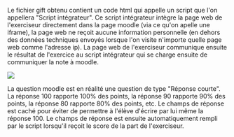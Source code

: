Le fichier gift obtenu contient un code html qui appelle un script que l'on appellera "Script intégrateur".
Ce script intégrateur intègre la page web de l'exerciseur directement dans la page moodle (via ce qu'on apelle une iframe), la page web ne reçoit aucune information personnelle (en dehors des données techniques envoyés lorsque l'on visite n'importe quelle page web comme l'adresse ip).
La page web de l'exerciseur communique ensuite le résultat de l'exercice au script intégrateur qui se charge ensuite de communiquer la note à moodle.

<!--
https://mermaid.live/edit#pako:eNp1U7uO2zAQ_JUFU7hxkF4IDASJOyuNWzdramgToEgeH8IdDvcvKXP5Df1YSEmxdblEhURxZ3dmZ8lnIV0H0YiIhwwr8U3zJXB_slQezsnZ3J8R5n_PIWmpPdtELXGk1rnO4H3wOActRRm0T-8B-wo4bPCIIHVEXgg-fHcJ5AYEardHaujAVHTFpEut8qFscd_oQOnJlxceU93WRTAZjfz5HOjTroSlswlWB-ryguIB8m2VitGwtfYbuS193O2oiviilJZXkFmJqWzyyuEC6m99zrxIZBBJW-UixRzILH1K0PhjyVoaPk4kbSH5yhMFarz3sTYXxlfvbERdr7n7yXVaV9jXCrMcs8nBTCl32o5tnLrWqgx3Gdja65p_2IyvZvw5gKAUZMrrEnPK_ubJenYU0Fejq_ooXZjaNDy7oWDHX6nslfGjggbNpS57Td7F1CJGvuBvN-5np_phL5MBA5vK1i3z_YdR03RvKty5DD__52SJregRetZdOf3PFXQS6YpijmjKsoPibNJJnOxLgdabcHyyUjQpZGxF9h2nP5dFNIpNxMtv-WUgdQ
-->
<!--
sequenceDiagram
    autonumber
    participant M as Moodle
    participant S as Mon script
    participant E as L'exerciseur
    #Note over M,S : La question est une question de type texte qui au lieu<br />de contenir du texte avec une question contient un script
    M ->> S : Affiche la question qui charge mon script<br />et les infos sur l'exercice à charger
    S ->> M : Cache le champs de réponse de la question moodle 
    S ->> E : Charge l'url de l'exercice dans une iframe
    Note over M,E : L'élève effectue l'exercice
    E ->> S : L'exerciseur remonte le score à la<br />fenêtre parente via l'api postMessage
    S ->> M : Mon script change la valeur du<br />champs de réponse avec le score obtenu
    #Note over M,S :
    -->
<img src="https://mermaid.ink/svg/pako:eNp1U8tu2zAQ_JUFe_DFRe9GYSBIfbN68dWXNTmyCVAkw4eQIMi_9NjkN_RjISXVVppWB4na18zOLp-FdApiIyIeMqzED83nwN3RUnk4J2dzd0KY_j2HpKX2bBM1xJEa55TBZ-dhclqKMmifPgfsasB-hUcEqSPyDPDlp0sg1yNQsz7QhvZMhVdMutQqH8oWN4MCpSdfXnhM1awLYTIa-fsp0LdtcUtnE6wOpPIcxT3kxyo1RsPW2h_oNvR1u6VK4q5ttbyAzIJMRZMXDmdQd-1zwkUig0jati5SzIHM3KcEDb_mrLnhwwjSFJB7HiFQ_Z2PtbkwvHpnI-p5id2NqtOywq5WmOiYVQ5mTLnBKrZx7Fq3ZbjzwJZa1_z9ang1w-8ehLaFTHlZYkrZXTVZzo4Cuip0ZR-lC2Obhic1WtjhLRVbGT9qUK-51GWvybuYGsTIZ_ytxm13qh72PArQs6loap7vP4Qap3tl4U5l-Pk_myXWokPoWKuy_c816CjSBUUcsSlHhZazSUdxtC8ltN6Ew5OVYpNCxlpkrzj9uSyT8eUd2ZEgKg" />

La question moodle est en réalité une question de type "Réponse courte". La réponse 100 rapporte 100% des points, la réponse 90 rapporte 90% des points, la réponse 80 rapporte 80% des points, etc. Le champs de réponse est caché pour éviter de permettre à l'élève d'écrire par lui même la réponse 100. Le champs de réponse est ensuite automatiquement rempli par le script lorsqu'il reçoit le score de la part de l'exerciseur.